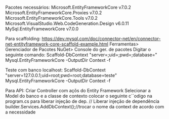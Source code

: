 ﻿Pacotes necessários:
Microsoft.EntityFrameworkCore v7.0.2
Microsoft.EntityFrameworkCore.Proxies v7.0.2
Microsoft.EntityFrameworkCore.Tools v7.0.2
Microsoft.VisualStudio.Web.CodeGeneration.Design v6.0.11
MySql.EntityFrameworkCore v7.0.0

Para scaffolding:
https://dev.mysql.com/doc/connector-net/en/connector-net-entityframework-core-scaffold-example.html
Ferramentas> Gerenciador de Pacotes NuGet> Console do ger. de pacotes
Digitar o seguinte comando:
Scaffold-DbContext "server=;uid=;pwd=;database=" Mysql.EntityFrameworkCore -OutputDir Context -f

Teste com banco localhost:
Scaffold-DbContext "server=127.0.0.1;uid=root;pwd=root;database=teste" Mysql.EntityFrameworkCore -OutputDir Context -f

Para API: Criar Controller com açõs do Entity Framework
Selecionar a Model do banco e a classe de contexto
colocar o seguinte c´´odigo na program.cs para liberar injeção de dep.
 // Liberar injeção de dependência
 builder.Services.AddDbContext<TesteContext>();//trocar o nome da context de acordo com a necessidade
